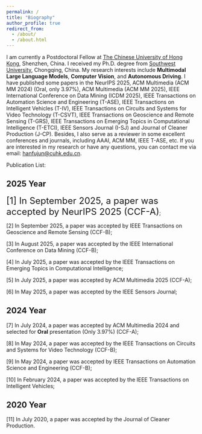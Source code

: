 ```yaml
---
permalink: /
title: "Biography"
author_profile: true
redirect_from: 
  - /about/
  - /about.html
---
```


I am currently a Postdoctoral Fellow at [The Chinese University of Hong Kong](https://www.cuhk.edu.cn/zh-hans), Shenzhen, China. I received my Ph.D. degree from [Southwest University](https://www.swu.edu.cn/), Chongqing, China. My research interests include **Multimodal Large Language Models**, **Computer Vision**, and **Autonomous Driving**. I have published some papers in the NeurIPS 2025, ACM Multimedia (ACM MM 2024) (Oral, only 3.97%), ACM Multimedia (ACM MM 2025), IEEE International Conference on Data Mining (ICDM 2025), IEEE Transactions on Automation Science and Engineering (T-ASE), IEEE Transactions on Intelligent Vehicles (T-IV), IEEE Transactions on Circuits and Systems for Video Technology (T-CSVT), IEEE Transactions on Geoscience and Remote Sensing (T-GRS), IEEE Transactions on Emerging Topics in Computational Intelligence (T-ETCI), IEEE Sensors Journal (I-SJ) and Journal of Cleaner Production (J-CP). Besides, I also serve as a reviewer in some excellent conferences and journals, including AAAI, ACM MM, IEEE T-ASE, etc. If you are interested in my research or have any questions, you can contact me via email: hanfujun@cuhk.edu.cn.

Publication List:

## 2025 Year

<font size=5>[1] In September 2025, a paper was accepted by NeurIPS 2025 (CCF-A)</font>;

[2] In September 2025, a paper was accepted by IEEE Transactions on Geoscience and Remote Sensing (CCF-B);

[3] In August 2025, a paper was accepted by the IEEE International Conference on Data Mining (CCF-B);

[4] In July 2025, a paper was accepted by the IEEE Transactions on Emerging Topics in Computational Intelligence;

[5] In July 2025, a paper was accepted by ACM Multimedia 2025 (CCF-A);

[6] In May 2025, a paper was accepted by the IEEE Sensors Journal;

## 2024 Year

[7] In July 2024, a paper was accepted by ACM Multimedia 2024 and selected for **Oral** presentation (Only 3.97%) (CCF-A);

[8] In May 2024, a paper was accepted by the IEEE Transactions on Circuits and Systems for Video Technology (CCF-B);

[9] In May 2024, a paper was accepted by IEEE Transactions on Automation Science and Engineering (CCF-B);

[10] In February 2024, a paper was accepted by the IEEE Transactions on Intelligent Vehicles;

## 2020 Year

[11] In July 2020, a paper was accepted by the Journal of Cleaner Production.
